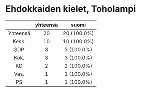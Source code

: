 # Ehdokkaiden kielet, Toholampi

| |yhteensä|suomi|
|:---:|:---:|:---:|
|Yhteensä|20|20 (100.0%)|
|Kesk.|10|10 (100.0%)|
|SDP|3|3 (100.0%)|
|Kok.|3|3 (100.0%)|
|KD|2|2 (100.0%)|
|Vas.|1|1 (100.0%)|
|PS|1|1 (100.0%)|

